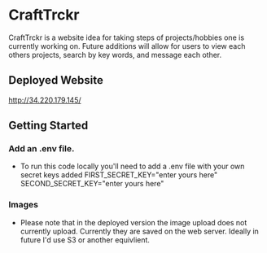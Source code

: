 # CraftTrckr

CraftTrckr is a website idea for taking steps of projects/hobbies one is currently working on. Future additions will allow for users to view each others projects, search by key words, and message each other.

## Deployed Website
http://34.220.179.145/

## Getting Started

### Add an .env file.

* To run this code locally you'll need to add a .env file with your own secret keys added
    FIRST_SECRET_KEY="enter yours here"
    SECOND_SECRET_KEY="enter yours here"

### Images

* Please note that in the deployed version the image upload does not currently upload. Currently they are saved on the web server. Ideally in future I'd use S3 or another equivlient. 
